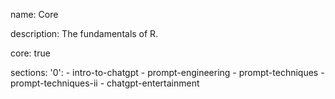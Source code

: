 name: Core

description: The fundamentals of R.

core: true

sections:
  '0':
    - intro-to-chatgpt
    - prompt-engineering
    - prompt-techniques
    - prompt-techniques-ii
    - chatgpt-entertainment

